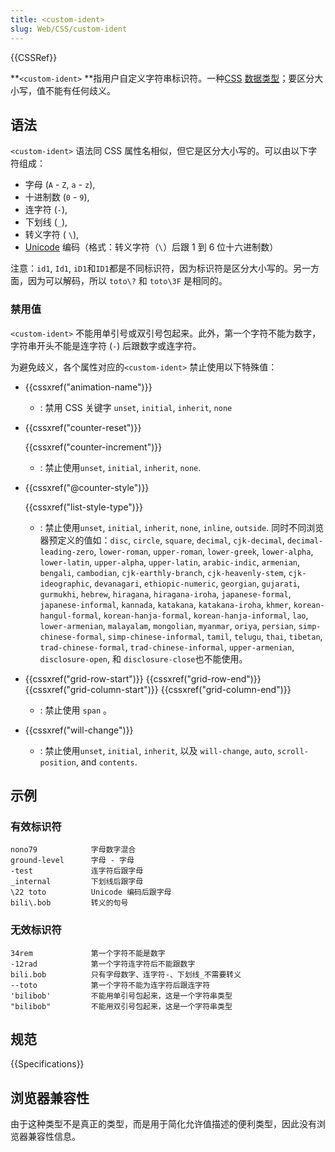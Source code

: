 ```yaml
---
title: <custom-ident>
slug: Web/CSS/custom-ident
---
```

{{CSSRef}}

**`<custom-ident>` **指用户自定义字符串标识符。一种[CSS](/zh-CN/docs/Web/CSS) [数据类型](/zh-CN/docs/Web/CSS/CSS_Types)；要区分大小写，值不能有任何歧义。

## 语法

`<custom-ident>` 语法同 CSS 属性名相似，但它是区分大小写的。可以由以下字符组成：

- 字母 (`A` - `Z`, `a` - `z`),
- 十进制数 (`0` - `9`),
- 连字符 (`-`),
- 下划线 (`_`),
- 转义字符 ( `\`),
- [Unicode](http://en.wikipedia.org/wiki/Unicode) 编码（格式：转义字符（`\`）后跟 1 到 6 位十六进制数）

注意：`id1`, `Id1`, `iD1`和`ID1`都是不同标识符，因为标识符是区分大小写的。另一方面，因为可以解码，所以 `toto\?` 和 `toto\3F` 是相同的。

### 禁用值

`<custom-ident>` 不能用单引号或双引号包起来。此外，第一个字符不能为数字，字符串开头不能是连字符 (`-`) 后跟数字或连字符。

为避免歧义，各个属性对应的`<custom-ident>` 禁止使用以下特殊值：

- {{cssxref("animation-name")}}
  - : 禁用 CSS 关键字 `unset`, `initial`, `inherit`, `none`
- {{cssxref("counter-reset")}}

  {{cssxref("counter-increment")}}

  - : 禁止使用`unset`, `initial`, `inherit`, `none`.

- {{cssxref("@counter-style")}}

  {{cssxref("list-style-type")}}

  - : 禁止使用`unset`, `initial`, `inherit`, `none`, `inline`, `outside`. 同时不同浏览器预定义的值如：`disc`, `circle`, `square`, `decimal`, `cjk-decimal`, `decimal-leading-zero`, `lower-roman`, `upper-roman`, `lower-greek`, `lower-alpha`, `lower-latin`, `upper-alpha`, `upper-latin`, `arabic-indic`, `armenian`, `bengali`, `cambodian`, `cjk-earthly-branch`, `cjk-heavenly-stem`, `cjk-ideographic`, `devanagari`, `ethiopic-numeric`, `georgian`, `gujarati`, `gurmukhi`, `hebrew`, `hiragana`, `hiragana-iroha`, `japanese-formal`, `japanese-informal`, `kannada`, `katakana`, `katakana-iroha`, `khmer`, `korean-hangul-formal`, `korean-hanja-formal`, `korean-hanja-informal`, `lao`, `lower-armenian`, `malayalam`, `mongolian`, `myanmar`, `oriya`, `persian`, `simp-chinese-formal`, `simp-chinese-informal`, `tamil`, `telugu`, `thai`, `tibetan`, `trad-chinese-formal`, `trad-chinese-informal`, `upper-armenian`, `disclosure-open`, 和 `disclosure-close`也不能使用。

- {{cssxref("grid-row-start")}}
  {{cssxref("grid-row-end")}}
  {{cssxref("grid-column-start")}}
  {{cssxref("grid-column-end")}}
  - : 禁止使用 `span` 。
- {{cssxref("will-change")}}
  - : 禁止使用`unset`, `initial`, `inherit`, 以及 `will-change`, `auto`, `scroll-position`, and `contents`.

## 示例

### 有效标识符

```plain
nono79            字母数字混合
ground-level      字母 - 字母
-test             连字符后跟字母
_internal         下划线后跟字母
\22 toto          Unicode 编码后跟字母
bili\.bob         转义的句号
```

### 无效标识符

```plain example-bad
34rem             第一个字符不能是数字
-12rad            第一个字符连字符后不能跟数字
bili.bob          只有字母数字、连字符-、下划线_不需要转义
--toto            第一个字符不能为连字符后跟连字符
'bilibob'         不能用单引号包起来，这是一个字符串类型
"bilibob"         不能用双引号包起来，这是一个字符串类型
```

## 规范

{{Specifications}}

## 浏览器兼容性

由于这种类型不是真正的类型，而是用于简化允许值描述的便利类型，因此没有浏览器兼容性信息。
